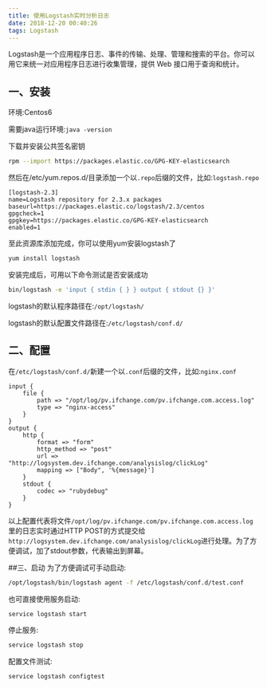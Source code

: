 ```yaml
---
title: 使用Logstash实时分析日志
date: 2018-12-20 00:40:26
tags: Logstash
---
```

Logstash是一个应用程序日志、事件的传输、处理、管理和搜索的平台。你可以用它来统一对应用程序日志进行收集管理，提供 Web 接口用于查询和统计。

## 一、安装
环境:Centos6

需要java运行环境:`java -version`

下载并安装公共签名密钥
```bash
rpm --import https://packages.elastic.co/GPG-KEY-elasticsearch
```
然后在/etc/yum.repos.d/目录添加一个以`.repo`后缀的文件，比如:`logstash.repo`

```
[logstash-2.3]
name=Logstash repository for 2.3.x packages
baseurl=https://packages.elastic.co/logstash/2.3/centos
gpgcheck=1
gpgkey=https://packages.elastic.co/GPG-KEY-elasticsearch
enabled=1
```
至此资源库添加完成，你可以使用yum安装logstash了
```bash
yum install logstash
```
安装完成后，可用以下命令测试是否安装成功
```bash
bin/logstash -e 'input { stdin { } } output { stdout {} }'
```
logstash的默认程序路径在:`/opt/logstash/`

logstash的默认配置文件路径在:`/etc/logstash/conf.d/`

## 二、配置
在`/etc/logstash/conf.d/`新建一个以`.conf`后缀的文件，比如:`nginx.conf`
```
input {
    file {
        path => "/opt/log/pv.ifchange.com/pv.ifchange.com.access.log"
        type => "nginx-access"
    }
}
output {
    http {
        format => "form"
        http_method => "post"
        url => "http://logsystem.dev.ifchange.com/analysislog/clickLog"
        mapping => ["Body", '%{message}']
    }
    stdout {
        codec => "rubydebug"
    }
}
```
以上配置代表将文件`/opt/log/pv.ifchange.com/pv.ifchange.com.access.log`里的日志实时通过HTTP POST的方式提交给`http://logsystem.dev.ifchange.com/analysislog/clickLog`进行处理。为了方便调试，加了stdout参数，代表输出到屏幕。

##三、启动
为了方便调试可手动启动:
```bash
/opt/logstash/bin/logstash agent -f /etc/logstash/conf.d/test.conf
```
也可直接使用服务启动:
```bash
service logstash start
```
停止服务:
```bash
service logstash stop
```
配置文件测试:
```bash
service logstash configtest
```